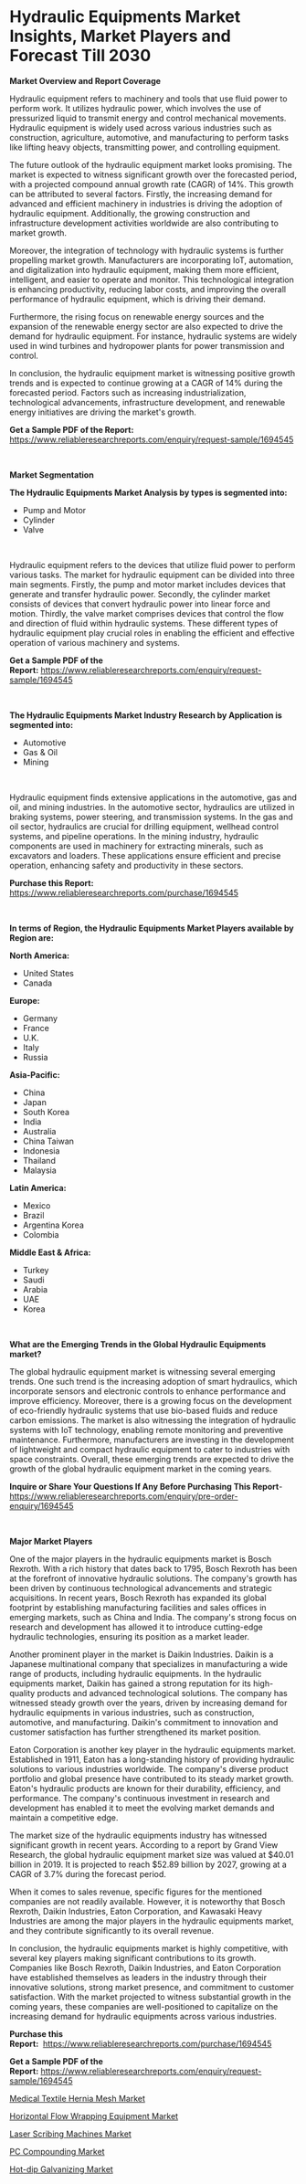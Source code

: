 <p><h1>Hydraulic Equipments Market Insights, Market Players and Forecast Till 2030</h1></p><p><strong>Market Overview and Report Coverage</strong></p>
<p><p>Hydraulic equipment refers to machinery and tools that use fluid power to perform work. It utilizes hydraulic power, which involves the use of pressurized liquid to transmit energy and control mechanical movements. Hydraulic equipment is widely used across various industries such as construction, agriculture, automotive, and manufacturing to perform tasks like lifting heavy objects, transmitting power, and controlling equipment.</p><p>The future outlook of the hydraulic equipment market looks promising. The market is expected to witness significant growth over the forecasted period, with a projected compound annual growth rate (CAGR) of 14%. This growth can be attributed to several factors. Firstly, the increasing demand for advanced and efficient machinery in industries is driving the adoption of hydraulic equipment. Additionally, the growing construction and infrastructure development activities worldwide are also contributing to market growth.</p><p>Moreover, the integration of technology with hydraulic systems is further propelling market growth. Manufacturers are incorporating IoT, automation, and digitalization into hydraulic equipment, making them more efficient, intelligent, and easier to operate and monitor. This technological integration is enhancing productivity, reducing labor costs, and improving the overall performance of hydraulic equipment, which is driving their demand.</p><p>Furthermore, the rising focus on renewable energy sources and the expansion of the renewable energy sector are also expected to drive the demand for hydraulic equipment. For instance, hydraulic systems are widely used in wind turbines and hydropower plants for power transmission and control.</p><p>In conclusion, the hydraulic equipment market is witnessing positive growth trends and is expected to continue growing at a CAGR of 14% during the forecasted period. Factors such as increasing industrialization, technological advancements, infrastructure development, and renewable energy initiatives are driving the market's growth.</p></p>
<p><strong>Get a Sample PDF of the Report:</strong> <a href="https://www.reliableresearchreports.com/enquiry/request-sample/1694545">https://www.reliableresearchreports.com/enquiry/request-sample/1694545</a></p>
<p>&nbsp;</p>
<p><strong>Market Segmentation</strong></p>
<p><strong>The Hydraulic Equipments Market Analysis by types is segmented into:</strong></p>
<p><ul><li>Pump and Motor</li><li>Cylinder</li><li>Valve</li></ul></p>
<p>&nbsp;</p>
<p><p>Hydraulic equipment refers to the devices that utilize fluid power to perform various tasks. The market for hydraulic equipment can be divided into three main segments. Firstly, the pump and motor market includes devices that generate and transfer hydraulic power. Secondly, the cylinder market consists of devices that convert hydraulic power into linear force and motion. Thirdly, the valve market comprises devices that control the flow and direction of fluid within hydraulic systems. These different types of hydraulic equipment play crucial roles in enabling the efficient and effective operation of various machinery and systems.</p></p>
<p><strong>Get a Sample PDF of the Report:</strong>&nbsp;<a href="https://www.reliableresearchreports.com/enquiry/request-sample/1694545">https://www.reliableresearchreports.com/enquiry/request-sample/1694545</a></p>
<p>&nbsp;</p>
<p><strong>The Hydraulic Equipments Market Industry Research by Application is segmented into:</strong></p>
<p><ul><li>Automotive</li><li>Gas & Oil</li><li>Mining</li></ul></p>
<p>&nbsp;</p>
<p><p>Hydraulic equipment finds extensive applications in the automotive, gas and oil, and mining industries. In the automotive sector, hydraulics are utilized in braking systems, power steering, and transmission systems. In the gas and oil sector, hydraulics are crucial for drilling equipment, wellhead control systems, and pipeline operations. In the mining industry, hydraulic components are used in machinery for extracting minerals, such as excavators and loaders. These applications ensure efficient and precise operation, enhancing safety and productivity in these sectors.</p></p>
<p><strong>Purchase this Report:</strong>&nbsp; <a href="https://www.reliableresearchreports.com/purchase/1694545">https://www.reliableresearchreports.com/purchase/1694545</a></p>
<p>&nbsp;</p>
<p><strong>In terms of Region, the Hydraulic Equipments Market Players available by Region are:</strong></p>
<p>
    <p> <strong> North America: </strong>
        <ul>
            <li>United States</li>
            <li>Canada</li>
        </ul>
        </p> 
    <p> <strong> Europe: </strong>
        <ul>
            <li>Germany</li>
            <li>France</li>
            <li>U.K.</li>
            <li>Italy</li>
            <li>Russia</li>
        </ul>
        </p> 
    <p> <strong> Asia-Pacific: </strong>
        <ul>
            <li>China</li>
            <li>Japan</li>
            <li>South Korea</li>
            <li>India</li>
            <li>Australia</li>
            <li>China Taiwan</li>
            <li>Indonesia</li>
            <li>Thailand</li>
            <li>Malaysia</li>
        </ul>
        </p> 
    <p> <strong> Latin America: </strong>
        <ul>
            <li>Mexico</li>
            <li>Brazil</li>
            <li>Argentina Korea</li>
            <li>Colombia</li>
        </ul>
        </p> 
    <p> <strong> Middle East & Africa: </strong>
        <ul>
            <li>Turkey</li>
            <li>Saudi</li>
            <li>Arabia</li>
            <li>UAE</li>
            <li>Korea</li>
        </ul>
    </p>
    </p>
<p>&nbsp;</p>
<p><strong>What are the Emerging Trends in the Global Hydraulic Equipments market?</strong></p>
<p><p>The global hydraulic equipment market is witnessing several emerging trends. One such trend is the increasing adoption of smart hydraulics, which incorporate sensors and electronic controls to enhance performance and improve efficiency. Moreover, there is a growing focus on the development of eco-friendly hydraulic systems that use bio-based fluids and reduce carbon emissions. The market is also witnessing the integration of hydraulic systems with IoT technology, enabling remote monitoring and preventive maintenance. Furthermore, manufacturers are investing in the development of lightweight and compact hydraulic equipment to cater to industries with space constraints. Overall, these emerging trends are expected to drive the growth of the global hydraulic equipment market in the coming years.</p></p>
<p><strong>Inquire or Share Your Questions If Any Before Purchasing This Report</strong>- <a href="https://www.reliableresearchreports.com/enquiry/pre-order-enquiry/1694545">https://www.reliableresearchreports.com/enquiry/pre-order-enquiry/1694545</a></p>
<p>&nbsp;</p>
<p><strong>Major Market Players</strong></p>
<p><p>One of the major players in the hydraulic equipments market is Bosch Rexroth. With a rich history that dates back to 1795, Bosch Rexroth has been at the forefront of innovative hydraulic solutions. The company's growth has been driven by continuous technological advancements and strategic acquisitions. In recent years, Bosch Rexroth has expanded its global footprint by establishing manufacturing facilities and sales offices in emerging markets, such as China and India. The company's strong focus on research and development has allowed it to introduce cutting-edge hydraulic technologies, ensuring its position as a market leader.</p><p>Another prominent player in the market is Daikin Industries. Daikin is a Japanese multinational company that specializes in manufacturing a wide range of products, including hydraulic equipments. In the hydraulic equipments market, Daikin has gained a strong reputation for its high-quality products and advanced technological solutions. The company has witnessed steady growth over the years, driven by increasing demand for hydraulic equipments in various industries, such as construction, automotive, and manufacturing. Daikin's commitment to innovation and customer satisfaction has further strengthened its market position.</p><p>Eaton Corporation is another key player in the hydraulic equipments market. Established in 1911, Eaton has a long-standing history of providing hydraulic solutions to various industries worldwide. The company's diverse product portfolio and global presence have contributed to its steady market growth. Eaton's hydraulic products are known for their durability, efficiency, and performance. The company's continuous investment in research and development has enabled it to meet the evolving market demands and maintain a competitive edge.</p><p>The market size of the hydraulic equipments industry has witnessed significant growth in recent years. According to a report by Grand View Research, the global hydraulic equipment market size was valued at $40.01 billion in 2019. It is projected to reach $52.89 billion by 2027, growing at a CAGR of 3.7% during the forecast period.</p><p>When it comes to sales revenue, specific figures for the mentioned companies are not readily available. However, it is noteworthy that Bosch Rexroth, Daikin Industries, Eaton Corporation, and Kawasaki Heavy Industries are among the major players in the hydraulic equipments market, and they contribute significantly to its overall revenue.</p><p>In conclusion, the hydraulic equipments market is highly competitive, with several key players making significant contributions to its growth. Companies like Bosch Rexroth, Daikin Industries, and Eaton Corporation have established themselves as leaders in the industry through their innovative solutions, strong market presence, and commitment to customer satisfaction. With the market projected to witness substantial growth in the coming years, these companies are well-positioned to capitalize on the increasing demand for hydraulic equipments across various industries.</p></p>
<p><strong>Purchase this Report:</strong>&nbsp;&nbsp;<a href="https://www.reliableresearchreports.com/purchase/1694545">https://www.reliableresearchreports.com/purchase/1694545</a></p>
<p></p>
<p><strong>Get a Sample PDF of the Report:</strong>&nbsp;<a href="https://www.reliableresearchreports.com/enquiry/request-sample/1694545">https://www.reliableresearchreports.com/enquiry/request-sample/1694545</a></p>
<p><p><a href="https://www.linkedin.com/pulse/medical-textile-hernia-mesh-market-insights-players-forecast/">Medical Textile Hernia Mesh Market</a></p><p><a href="https://www.linkedin.com/pulse/decoding-horizontal-flow-wrapping-equipment-market-deep/">Horizontal Flow Wrapping Equipment Market</a></p><p><a href="https://www.linkedin.com/pulse/laser-scribing-machines-market-insights-players-forecast-till/">Laser Scribing Machines Market</a></p><p><a href="https://www.linkedin.com/pulse/pc-compounding-market-challenges-opportunities-growth/">PC Compounding Market</a></p><p><a href="https://www.linkedin.com/pulse/hot-dip-galvanizing-market-size-share-amp-trends-analysis/">Hot-dip Galvanizing Market</a></p></p>